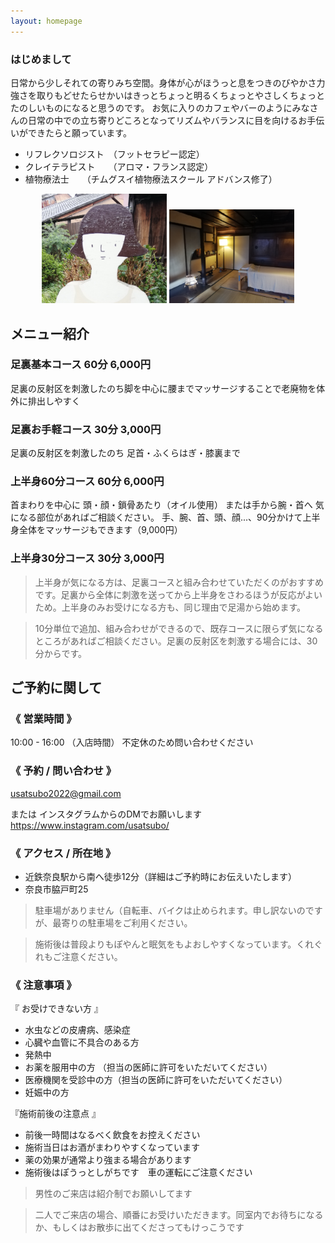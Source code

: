 ```yaml
---
layout: homepage
---
```


### はじめまして

日常から少しそれての寄りみち空間。身体が心がほうっと息をつきのびやかさ力強さを取りもどせたらせかいはきっとちょっと明るくちょっとやさしくちょっとたのしいものになると思うのです。
お気に入りのカフェやバーのようにみなさんの日常の中での立ち寄りどころとなってリズムやバランスに目を向けるお手伝いができたらと願っています。

- リフレクソロジスト　（フットセラピー認定）
- クレイテラピスト　　（アロマ・フランス認定）
- 植物療法士　　（チムグスイ植物療法スクール アドバンス修了）

<center>
<img src="assets/img/bonhomme.jpg" width="200" >  <img src="assets/img/interieur.jpg" width="200" >
</center>


## メニュー紹介

### 足裏基本コース 60分 6,000円

足裏の反射区を刺激したのち脚を中心に腰までマッサージすることで老廃物を体外に排出しやすく

### 足裏お手軽コース 30分 3,000円

足裏の反射区を刺激したのち 足首・ふくらはぎ・膝裏まで
 
### 上半身60分コース 60分 6,000円

首まわりを中心に 頭・顔・鎖骨あたり（オイル使用）
または手から腕・首へ
気になる部位があればご相談ください。
手、腕、首、頭、顔...、90分かけて上半身全体をマッサージもできます（9,000円）

### 上半身30分コース 30分 3,000円

> 上半身が気になる方は、足裏コースと組み合わせていただくのがおすすめです。足裏から全体に刺激を送ってから上半身をさわるほうが反応がよいため。上半身のみお受けになる方も、同じ理由で足湯から始めます。

> 10分単位で追加、組み合わせができるので、既存コースに限らず気になるところがあればご相談ください。足裏の反射区を刺激する場合には、30分からです。


## ご予約に関して

### 《 営業時間 》

10:00 - 16:00 （入店時間）
不定休のため問い合わせください

### 《 予約 / 問い合わせ 》

usatsubo2022@gmail.com

または インスタグラムからのDMでお願いします 
https://www.instagram.com/usatsubo/

### 《 アクセス / 所在地 》

- 近鉄奈良駅から南へ徒歩12分（詳細はご予約時にお伝えいたします）
- 奈良市脇戸町25

> 駐車場がありません（自転車、バイクは止められます。申し訳ないのですが、最寄りの駐車場をご利用ください。


> 施術後は普段よりもぽやんと眠気をもよおしやすくなっています。くれぐれもご注意ください。

### 《 注意事項 》

『 お受けできない方 』
 - 水虫などの皮膚病、感染症
 - 心臓や血管に不具合のある方
 - 発熱中
 - お薬を服用中の方 （担当の医師に許可をいただいてください）
 - 医療機関を受診中の方（担当の医師に許可をいただいてください）
 - 妊娠中の方

『施術前後の注意点 』
 - 前後一時間はなるべく飲食をお控えください
 - 施術当日はお酒がまわりやすくなっています
 - 薬の効果が通常より強まる場合があります
 - 施術後はぽうっとしがちです　車の運転にご注意ください


> 男性のご来店は紹介制でお願いしてます
   
> 二人でご来店の場合、順番にお受けいただきます。同室内でお待ちになるか、もしくはお散歩に出てくださってもけっこうです

